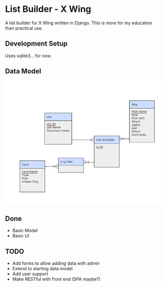 # List Builder - X Wing

A list builder for X Wing written in Django. This is more for my education than practical use.

## Development Setup

Uses sqlite3... for now.

## Data Model

![Eventual Starting Datamodel](docs/model.png)

## Done

- Basic Model
- Basic UI

## TODO

- Add forms to allow adding data with admin
- Extend to starting data model
- Add user support
- Make RESTful with front end (SPA maybe?)